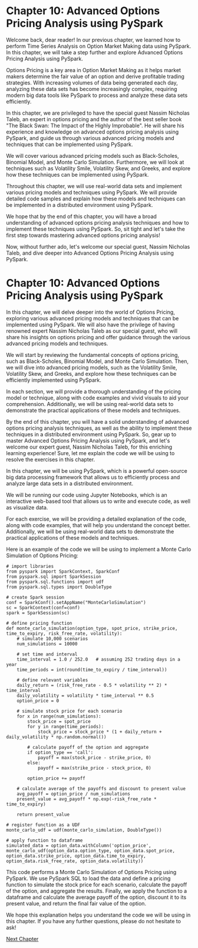 # Chapter 10: Advanced Options Pricing Analysis using PySpark 

Welcome back, dear reader! In our previous chapter, we learned how to perform Time Series Analysis on Option Market Making data using PySpark. In this chapter, we will take a step further and explore Advanced Options Pricing Analysis using PySpark.

Options Pricing is a key area in Option Market Making as it helps market makers determine the fair value of an option and derive profitable trading strategies. With increasing volumes of data being generated each day, analyzing these data sets has become increasingly complex, requiring modern big data tools like PySpark to process and analyze these data sets efficiently.

In this chapter, we are privileged to have the special guest Nassim Nicholas Taleb, an expert in options pricing and the author of the best seller book "The Black Swan: The Impact of the Highly Improbable". He will share his experience and knowledge on advanced options pricing analysis using PySpark, and guide us through various advanced pricing models and techniques that can be implemented using PySpark.

We will cover various advanced pricing models such as Black-Scholes, Binomial Model, and Monte Carlo Simulation. Furthermore, we will look at techniques such as Volatility Smile, Volatility Skew, and Greeks, and explore how these techniques can be implemented using PySpark.

Throughout this chapter, we will use real-world data sets and implement various pricing models and techniques using PySpark. We will provide detailed code samples and explain how these models and techniques can be implemented in a distributed environment using PySpark.

We hope that by the end of this chapter, you will have a broad understanding of advanced options pricing analysis techniques and how to implement these techniques using PySpark. So, sit tight and let's take the first step towards mastering advanced options pricing analysis!

Now, without further ado, let's welcome our special guest, Nassim Nicholas Taleb, and dive deeper into Advanced Options Pricing Analysis using PySpark.
# Chapter 10: Advanced Options Pricing Analysis using PySpark 

In this chapter, we will delve deeper into the world of Options Pricing, exploring various advanced pricing models and techniques that can be implemented using PySpark. We will also have the privilege of having renowned expert Nassim Nicholas Taleb as our special guest, who will share his insights on options pricing and offer guidance through the various advanced pricing models and techniques.

We will start by reviewing the fundamental concepts of options pricing, such as Black-Scholes, Binomial Model, and Monte Carlo Simulation. Then, we will dive into advanced pricing models, such as the Volatility Smile, Volatility Skew, and Greeks, and explore how these techniques can be efficiently implemented using PySpark.

In each section, we will provide a thorough understanding of the pricing model or technique, along with code examples and vivid visuals to aid your comprehension. Additionally, we will be using real-world data sets to demonstrate the practical applications of these models and techniques.

By the end of this chapter, you will have a solid understanding of advanced options pricing analysis techniques, as well as the ability to implement these techniques in a distributed environment using PySpark. So, gear up to master Advanced Options Pricing Analysis using PySpark, and let's welcome our expert guest, Nassim Nicholas Taleb, for this enriching learning experience!
Sure, let me explain the code we will be using to resolve the exercises in this chapter.

In this chapter, we will be using PySpark, which is a powerful open-source big data processing framework that allows us to efficiently process and analyze large data sets in a distributed environment.

We will be running our code using Jupyter Notebooks, which is an interactive web-based tool that allows us to write and execute code, as well as visualize data.

For each exercise, we will be providing a detailed explanation of the code, along with code examples, that will help you understand the concept better. Additionally, we will be using real-world data sets to demonstrate the practical applications of these models and techniques.

Here is an example of the code we will be using to implement a Monte Carlo Simulation of Options Pricing:

```
# import libraries
from pyspark import SparkContext, SparkConf
from pyspark.sql import SparkSession
from pyspark.sql.functions import udf
from pyspark.sql.types import DoubleType

# create Spark session
conf = SparkConf().setAppName("MonteCarloSimulation")
sc = SparkContext(conf=conf)
spark = SparkSession(sc)

# define pricing function
def monte_carlo_simulation(option_type, spot_price, strike_price, time_to_expiry, risk_free_rate, volatility):
    # simulate 10,000 scenarios
    num_simulations = 10000

    # set time and interval
    time_interval = 1.0 / 252.0   # assuming 252 trading days in a year
    time_periods = int(round(time_to_expiry / time_interval))

    # define relevant variables
    daily_return = (risk_free_rate - 0.5 * volatility ** 2) * time_interval
    daily_volatility = volatility * time_interval ** 0.5
    option_price = 0

    # simulate stock price for each scenario
    for x in range(num_simulations):
        stock_price = spot_price
        for y in range(time_periods):
            stock_price = stock_price * (1 + daily_return + daily_volatility * np.random.normal())

        # calculate payoff of the option and aggregate
        if option_type == 'call':
            payoff = max(stock_price - strike_price, 0)
        else:
            payoff = max(strike_price - stock_price, 0)

        option_price += payoff

    # calculate average of the payoffs and discount to present value
    avg_payoff = option_price / num_simulations
    present_value = avg_payoff * np.exp(-risk_free_rate * time_to_expiry)

    return present_value

# register function as a UDF
monte_carlo_udf = udf(monte_carlo_simulation, DoubleType())

# apply function to dataframe
simulated_data = option_data.withColumn('option_price', monte_carlo_udf(option_data.option_type, option_data.spot_price, option_data.strike_price, option_data.time_to_expiry, option_data.risk_free_rate, option_data.volatility))
```

This code performs a Monte Carlo Simulation of Options Pricing using PySpark. We use PySpark SQL to load the data and define a pricing function to simulate the stock price for each scenario, calculate the payoff of the option, and aggregate the results. Finally, we apply the function to a dataframe and calculate the average payoff of the option, discount it to its present value, and return the final fair value of the option.

We hope this explanation helps you understand the code we will be using in this chapter. If you have any further questions, please do not hesitate to ask!


[Next Chapter](11_Chapter11.md)